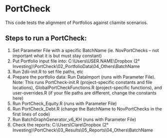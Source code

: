 # PortCheck

This code tests the alignment of Portfolios against cliamite scenarios.

## Steps to run a PortCheck:
 
1) Set Parameter File with a specific BatchName (ie. NovPortChecks – not important what it is but must stay constant)
2) Put Portfolio input file into: C:\Users\USER.NAME\Dropbox (2° Investing)\PortCheck\02_PortfolioData\04_Others\BatchName
3) Run 2dii-init.R to set file paths, etc
4) Prepare the portfolio data: Run DataImport (runs with Parameter File).  
Note: This runs PortCheck-init.R (project-specific constants and file locations), GlobalPortCheckFunctions.R (project-specific functions), and user-overrides.R (if your file paths are different, change the constants here)
5) Run PortCheck_Equity.R (runs with Parameter File)
6) Run PortCheck_Debt.R (change the BatchName to NovPortChecks in the first lines of code)
7) Run BatchGraphGenerator_v6_KH (runs with Parameter File)
8) Check the reports: C:\Users\Clare\Dropbox (2° Investing)\PortCheck\03_Results\05_Reports\04_Others\BatchName

